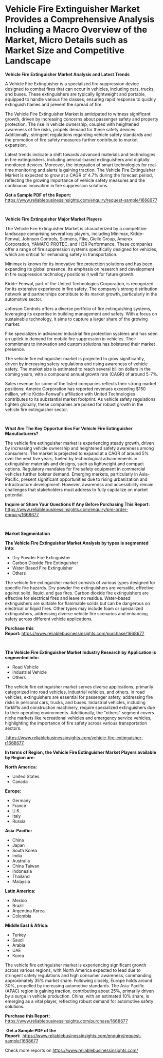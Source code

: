<p><h1>Vehicle Fire Extinguisher Market Provides a Comprehensive Analysis Including a Macro Overview of the Market, Micro Details such as Market Size and Competitive Landscape</h1></p><p><strong>Vehicle Fire Extinguisher Market Analysis and Latest Trends</strong></p>
<p><p>A Vehicle Fire Extinguisher is a specialized fire suppression device designed to combat fires that can occur in vehicles, including cars, trucks, and buses. These extinguishers are typically lightweight and portable, equipped to handle various fire classes, ensuring rapid response to quickly extinguish flames and prevent the spread of fire.</p><p>The Vehicle Fire Extinguisher Market is anticipated to witness significant growth, driven by increasing concerns about passenger safety and property protection. The rise in vehicle ownership, coupled with heightened awareness of fire risks, propels demand for these safety devices. Additionally, stringent regulations regarding vehicle safety standards and the promotion of fire safety measures further contribute to market expansion.</p><p>Latest trends indicate a shift towards advanced materials and technologies in fire extinguishers, including aerosol-based extinguishers and digitally monitored devices. Moreover, the integration of smart technologies for real-time monitoring and alerts is gaining traction. The Vehicle Fire Extinguisher Market is expected to grow at a CAGR of 4.7% during the forecast period, reflecting the growing importance of vehicle safety measures and the continuous innovation in fire suppression solutions.</p></p>
<p><strong>Get a Sample PDF of the Report:&nbsp;</strong> <a href="https://www.reliablebusinessinsights.com/enquiry/request-sample/1668677?utm_campaign=3043&utm_medium=2&utm_source=Github&utm_content=ia&utm_term=09042025&utm_id=vehicle-fire-extinguisher">https://www.reliablebusinessinsights.com/enquiry/request-sample/1668677</a></p>
<p>&nbsp;</p>
<p><strong>Vehicle Fire Extinguisher Major Market Players</strong></p>
<p><p>The Vehicle Fire Extinguisher Market is characterized by a competitive landscape comprising several key players, including Minimax, Kidde-Fenwal, Johnson Controls, Siemens, Fike, Gielle Group, Amerex Corporation, YAMATO PROTEC, and H3R Performance. These companies offer a range of fire suppression systems specifically designed for vehicles, which are critical for enhancing safety in transportation.</p><p>Minimax is known for its innovative fire protection solutions and has been expanding its global presence. Its emphasis on research and development in fire suppression technology positions it well for future growth.</p><p>Kidde-Fenwal, part of the United Technologies Corporation, is recognized for its extensive experience in fire safety. The company’s strong distribution network and partnerships contribute to its market growth, particularly in the automotive sector.</p><p>Johnson Controls offers a diverse portfolio of fire extinguishing systems, leveraging its expertise in building management and safety. With a focus on sustainable technology, it aims to capture a larger share of the growing market.</p><p>Fike specializes in advanced industrial fire protection systems and has seen an uptick in demand for mobile fire suppression in vehicles. Their commitment to innovation and custom solutions has bolstered their market presence.</p><p>The vehicle fire extinguisher market is projected to grow significantly, driven by increasing safety regulations and rising awareness of vehicle safety. The market size is estimated to reach several billion dollars in the coming years, with a compound annual growth rate (CAGR) of around 5-7%.</p><p>Sales revenue for some of the listed companies reflects their strong market positions: Amerex Corporation has reported revenues exceeding $150 million, while Kidde-Fenwal's affiliation with United Technologies contributes to its substantial market footprint. As vehicle safety regulations tighten globally, these companies are poised for robust growth in the vehicle fire extinguisher sector.</p></p>
<p>&nbsp;</p>
<p><strong>What Are The Key Opportunities For Vehicle Fire Extinguisher Manufacturers?</strong></p>
<p><p>The vehicle fire extinguisher market is experiencing steady growth, driven by increasing vehicle ownership and heightened safety awareness among consumers. The market is projected to expand at a CAGR of around 5% over the next five years, fueled by technological advancements in extinguisher materials and designs, such as lightweight and compact options. Regulatory mandates for fire safety equipment in commercial vehicles further bolster demand. Emerging markets, particularly in Asia-Pacific, present significant opportunities due to rising urbanization and infrastructure development. However, awareness and accessibility remain challenges that stakeholders must address to fully capitalize on market potential.</p></p>
<p><strong>Inquire or Share Your Questions If Any Before Purchasing This Report:</strong> <a href="https://www.reliablebusinessinsights.com/enquiry/pre-order-enquiry/1668677?utm_campaign=3043&utm_medium=2&utm_source=Github&utm_content=ia&utm_term=09042025&utm_id=vehicle-fire-extinguisher">https://www.reliablebusinessinsights.com/enquiry/pre-order-enquiry/1668677</a></p>
<p>&nbsp;</p>
<p><strong>Market Segmentation</strong></p>
<p><strong>The Vehicle Fire Extinguisher Market Analysis by types is segmented into:</strong></p>
<p><ul><li>Dry Powder Fire Extinguisher</li><li>Carbon Dioxide Fire Extinguisher</li><li>Water Based Fire Extinguisher</li><li>Others</li></ul></p>
<p><p>The vehicle fire extinguisher market consists of various types designed for specific fire hazards. Dry powder fire extinguishers are versatile, effective against solid, liquid, and gas fires. Carbon dioxide fire extinguishers are effective for electrical fires and leave no residue. Water-based extinguishers are suitable for flammable solids but can be dangerous on electrical or liquid fires. Other types may include foam or specialized extinguishers, addressing diverse vehicle fire scenarios and enhancing safety across different vehicle applications.</p></p>
<p><strong>Purchase this Report:&nbsp;</strong><a href="https://www.reliablebusinessinsights.com/purchase/1668677?utm_campaign=3043&utm_medium=2&utm_source=Github&utm_content=ia&utm_term=09042025&utm_id=vehicle-fire-extinguisher">https://www.reliablebusinessinsights.com/purchase/1668677</a></p>
<p>&nbsp;</p>
<p><strong>The Vehicle Fire Extinguisher Market Industry Research by Application is segmented into:</strong></p>
<p><ul><li>Road Vehicle</li><li>Industrial Vehicle</li><li>Others</li></ul></p>
<p><p>The vehicle fire extinguisher market serves diverse applications, primarily categorized into road vehicles, industrial vehicles, and others. In road vehicles, extinguishers are essential for passenger safety, addressing fire risks in personal cars, trucks, and buses. Industrial vehicles, including forklifts and construction machinery, require specialized extinguishers due to their operating environments. Additionally, the "others" segment covers niche markets like recreational vehicles and emergency service vehicles, highlighting the importance of fire safety across various transportation sectors.</p></p>
<p><a href="https://www.reliablebusinessinsights.com/vehicle-fire-extinguisher-r1668677?utm_campaign=3043&utm_medium=2&utm_source=Github&utm_content=ia&utm_term=09042025&utm_id=vehicle-fire-extinguisher">&nbsp;https://www.reliablebusinessinsights.com/vehicle-fire-extinguisher-r1668677</a></p>
<p><strong>In terms of Region, the Vehicle Fire Extinguisher Market Players available by Region are:</strong></p>
<p>
    <p> <strong> North America: </strong>
        <ul>
            <li>United States</li>
            <li>Canada</li>
        </ul>
        </p> 
    <p> <strong> Europe: </strong>
        <ul>
            <li>Germany</li>
            <li>France</li>
            <li>U.K.</li>
            <li>Italy</li>
            <li>Russia</li>
        </ul>
        </p> 
    <p> <strong> Asia-Pacific: </strong>
        <ul>
            <li>China</li>
            <li>Japan</li>
            <li>South Korea</li>
            <li>India</li>
            <li>Australia</li>
            <li>China Taiwan</li>
            <li>Indonesia</li>
            <li>Thailand</li>
            <li>Malaysia</li>
        </ul>
        </p> 
    <p> <strong> Latin America: </strong>
        <ul>
            <li>Mexico</li>
            <li>Brazil</li>
            <li>Argentina Korea</li>
            <li>Colombia</li>
        </ul>
        </p> 
    <p> <strong> Middle East & Africa: </strong>
        <ul>
            <li>Turkey</li>
            <li>Saudi</li>
            <li>Arabia</li>
            <li>UAE</li>
            <li>Korea</li>
        </ul>
    </p>
    </p>
<p><p>The vehicle fire extinguisher market is experiencing significant growth across various regions, with North America expected to lead due to stringent safety regulations and high consumer awareness, commanding approximately 35% market share. Following closely, Europe holds around 30%, propelled by increasing automotive standards. The Asia-Pacific (APAC) region is gaining traction, contributing about 25%, primarily driven by a surge in vehicle production. China, with an estimated 10% share, is emerging as a vital player, reflecting robust demand for automotive safety solutions.</p></p>
<p><strong>Purchase this Report: </strong><a href="https://www.reliablebusinessinsights.com/purchase/1668677?utm_campaign=3043&utm_medium=2&utm_source=Github&utm_content=ia&utm_term=09042025&utm_id=vehicle-fire-extinguisher">https://www.reliablebusinessinsights.com/purchase/1668677</a></p>
<p>&nbsp;<strong>Get a Sample PDF of the Report:&nbsp;&nbsp;</strong><a href="https://www.reliablebusinessinsights.com/enquiry/request-sample/1668677?utm_campaign=3043&utm_medium=2&utm_source=Github&utm_content=ia&utm_term=09042025&utm_id=vehicle-fire-extinguisher">https://www.reliablebusinessinsights.com/enquiry/request-sample/1668677</a></p>
<p><strong></strong></p>
<p>Check more reports on <a href="https://www.reliablebusinessinsights.com/?utm_campaign=3043&utm_medium=2&utm_source=Github&utm_content=ia&utm_term=09042025&utm_id=vehicle-fire-extinguisher">https://www.reliablebusinessinsights.com/</a></p>